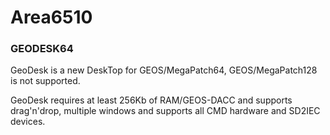 # Area6510

### GEODESK64
GeoDesk is a new DeskTop for GEOS/MegaPatch64, GEOS/MegaPatch128 is not supported.

GeoDesk requires at least 256Kb of RAM/GEOS-DACC and supports drag'n'drop, multiple windows and supports all CMD hardware and SD2IEC devices.
